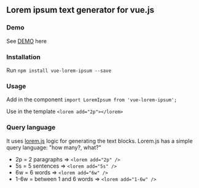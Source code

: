 ## Lorem ipsum text generator for vue.js

### Demo

 See [DEMO](https://shershen08.github.io/vue-plugins-demo-static/index.html#/lorem) here

### Installation

Run ```npm install vue-lorem-ipsum --save```

### Usage

Add in the component ```import LoremIpsum from 'vue-lorem-ipsum';```

Use in the template ```<lorem add="2p"></lorem>```

### Query language

It uses [lorem.js](https://github.com/f/loremjs) logic for generating the text blocks.
Lorem.js has a simple query language: "how many?, what?"

 - 2p = 2 paragraphs => ```<lorem add="2p" />```
 - 5s = 5 sentences => ```<lorem add="5s" />```
 - 6w = 6 words => ```<lorem add="6w" />```
 - 1-6w = between 1 and 6 words => ```<lorem add="1-6w" />```
